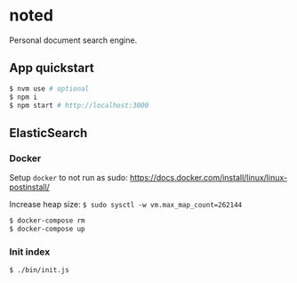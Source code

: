 # noted

Personal document search engine.

## App quickstart

```bash
$ nvm use # optional
$ npm i
$ npm start # http://localhost:3000
```

## ElasticSearch

### Docker

Setup `docker` to not run as sudo: https://docs.docker.com/install/linux/linux-postinstall/

Increase heap size: `$ sudo sysctl -w vm.max_map_count=262144`

```bash
$ docker-compose rm
$ docker-compose up
```

### Init index

```bash
$ ./bin/init.js
```
